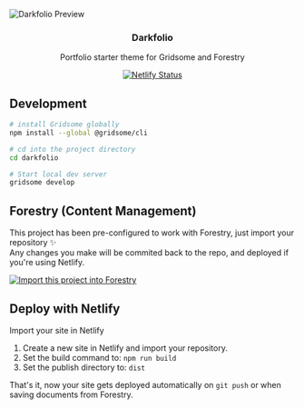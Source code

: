<p align="center">

![Darkfolio Preview](https://files.nichlas.now.sh/darkfolio-preview.png)

</p>
<p align="center">
  <h3 align="center">Darkfolio</h3>
  <p align="center">Portfolio starter theme for Gridsome and Forestry<p>
</p>
<p align="center">
  <a href="https://app.netlify.com/sites/darkfolio/deploys"><img src="https://api.netlify.com/api/v1/badges/7a848794-d3e7-48c9-8902-da1cdc110189/deploy-status" alt="Netlify Status"></a>
</p>

## Development

```bash
# install Gridsome globally
npm install --global @gridsome/cli

# cd into the project directory
cd darkfolio

# Start local dev server
gridsome develop
```

## Forestry (Content Management)

This project has been pre-configured to work with Forestry, just import your repository ✨  
Any changes you make will be commited back to the repo, and deployed if you're using Netlify.

<p>
  <a href="https://app.forestry.io/quick-start?repo=itsnwa/darkfolio&amp;provider=github&amp;engine=other" rel="nofollow"><img src="https://camo.githubusercontent.com/2455e97e4e989374a355fb0bea7ad364f2561c92/68747470733a2f2f6173736574732e666f7265737472792e696f2f696d706f72742d746f2d666f7265737472794b2e737667" alt="Import this project into Forestry" data-canonical-src="https://assets.forestry.io/import-to-forestryK.svg" style="max-width:100%;"></a>
</p>

## Deploy with Netlify

Import your site in Netlify

1. Create a new site in Netlify and import your repository.
2. Set the build command to: `npm run build`
3. Set the publish directory to: `dist`

That's it, now your site gets deployed automatically on `git push` or when saving documents from Forestry.
